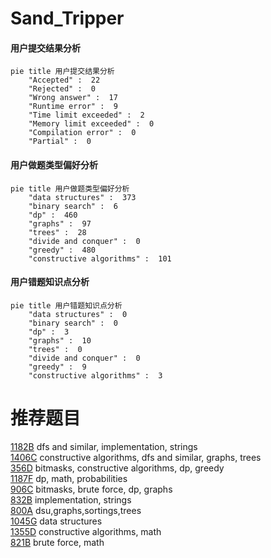 # Sand_Tripper

<!-- tabs:start -->



#### **用户提交结果分析**

```mermaid
pie title 用户提交结果分析
    "Accepted" :  22
    "Rejected" :  0
    "Wrong answer" :  17
    "Runtime error" :  9
    "Time limit exceeded" :  2
    "Memory limit exceeded" :  0
    "Compilation error" :  0
    "Partial" :  0
```

#### **用户做题类型偏好分析**

```mermaid
pie title 用户做题类型偏好分析
    "data structures" :  373
    "binary search" :  6
    "dp" :  460
    "graphs" :  97
    "trees" :  28
    "divide and conquer" :  0
    "greedy" :  480
    "constructive algorithms" :  101
```
#### **用户错题知识点分析**

```mermaid
pie title 用户错题知识点分析
    "data structures" :  0
    "binary search" :  0
    "dp" :  3
    "graphs" :  10
    "trees" :  0
    "divide and conquer" :  0
    "greedy" :  9
    "constructive algorithms" :  3
```



<!-- tabs:end -->
# 推荐题目
[1182B](https://codeforces.com/contest/1182/problem/B)		dfs and similar,
                        implementation,
                        strings		  
[1406C](https://codeforces.com/contest/1406/problem/C)		constructive algorithms,
                        dfs and similar,
                        graphs,
                        trees		  
[356D](https://codeforces.com/contest/356/problem/D)		bitmasks,
                        constructive algorithms,
                        dp,
                        greedy		  
[1187F](https://codeforces.com/contest/1187/problem/F)		dp,
                        math,
                        probabilities		  
[906C](https://codeforces.com/contest/906/problem/C)		bitmasks,
                        brute force,
                        dp,
                        graphs		  
[832B](https://codeforces.com/contest/832/problem/B)		implementation,
                        strings		  
[800A](https://codeforces.com/contest/800/problem/A)		dsu,graphs,sortings,trees		  
[1045G](https://codeforces.com/contest/1045/problem/G)		data structures		  
[1355D](https://codeforces.com/contest/1355/problem/D)		constructive algorithms,
                        math		  
[821B](https://codeforces.com/contest/821/problem/B)		brute force,
                        math		  
